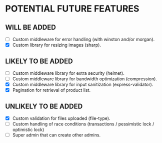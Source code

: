 # POTENTIAL FUTURE FEATURES

## WILL BE ADDED
- [ ] Custom middleware for error handling (with winston and/or morgan).
- [x] Custom library for resizing images (sharp).

## LIKELY TO BE ADDED
- [ ] Custom middleware library for extra security (helmet).
- [ ] Custom middleware library for bandwidth optimization (compression).
- [x] Custom middleware library for input sanitization (express-validator).
- [x] Pagination for retrieval of product list.

## UNLIKELY TO BE ADDED
- [x] Custom validation for files uploaded (file-type).
- [ ] Custom handling of race conditions (transactions / pessimistic lock / optimistic lock)
- [ ] Super admin that can create other admins.
